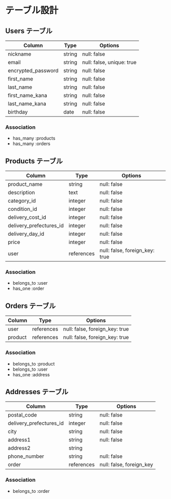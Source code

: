 # テーブル設計

## Users テーブル

|  Column              |  Type     |  Options                    |
|  ------------------  |  -------  |  -------------------------  |
|  nickname            |  string   |  null: false                |
|  email               |  string   |  null: false, unique: true  |
|  encrypted_password  |  string   |  null: false                |
|  first_name          |  string   |  null: false                |
|  last_name           |  string   |  null: false                |
|  first_name_kana     |  string   |  null: false                |
|  last_name_kana      |  string   |  null: false                |
|  birthday            |  date     |  null: false                |

### Association

- has_many :products
- has_many :orders


## Products テーブル

|  Column                   |  Type        |  Options                         |
|  -----------------------  |  ----------  |  ------------------------------  |
|  product_name             |  string      |  null: false                     |
|  description              |  text        |  null: false                     |
|  category_id              |  integer     |  null: false                     |
|  condition_id             |  integer     |  null: false                     |
|  delivery_cost_id         |  integer     |  null: false                     |
|  delivery_prefectures_id  |  integer     |  null: false                     |
|  delivery_day_id          |  integer     |  null: false                     |
|  price                    |  integer     |  null: false                     |
|  user                     |  references  |  null: false, foreign_key: true  |

### Association

- belongs_to :user
- has_one :order

## Orders テーブル

|  Column   |  Type        |  Options                         |
|  -------- |  ----------  |  ------------------------------  |
|  user     |  references  |  null: false, foreign_key: true  |
|  product  |  references  |  null: false, foreign_key: true  |


### Association

- belongs_to :product
- belongs_to :user
- has_one :address



## Addresses テーブル

|  Column                   |  Type        |  Options                   |
|  -----------------------  |  ----------  |  ------------------------  |
|  postal_code              |  string      |  null: false               |
|  delivery_prefectures_id  |  integer     |  null: false               |
|  city                     |  string      |  null: false               |
|  address1                 |  string      |  null: false               |
|  address2                 |  string      |                            |
|  phone_number             |  string      |  null: false               |
|  order                    |  references  |  null: false, foreign_key  |

### Association

- belongs_to :order